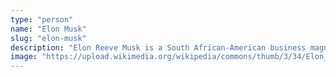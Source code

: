 ```yaml
---
type: "person"
name: "Elon Musk"
slug: "elon-musk"
description: "Elon Reeve Musk is a South African-American business magnate, investor, and engineer. He is the founder, CEO, and chief engineer of SpaceX; the founder of The Boring Company; and the co-founder of Neuralink and OpenAI. He was also co-founder and CEO of Tesla, Inc., and is the owner and CTO of X Corp. (formerly Twitter)."
image: "https://upload.wikimedia.org/wikipedia/commons/thumb/3/34/Elon_Musk_Royal_Society_%28crop2%29.jpg/220px-Elon_Musk_Royal_Society_%28crop2%29.jpg"
--- 
```

